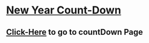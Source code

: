 # [New Year Count-Down](https://ujjawalmaurya.github.io/countdown)

## [Click-Here](https://ujjawalmaurya.github.io/countdown) to go to countDown Page
